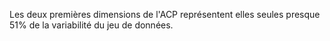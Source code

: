 Les deux premières dimensions de l'ACP représentent elles seules presque 51% de la variabilité du jeu de données.